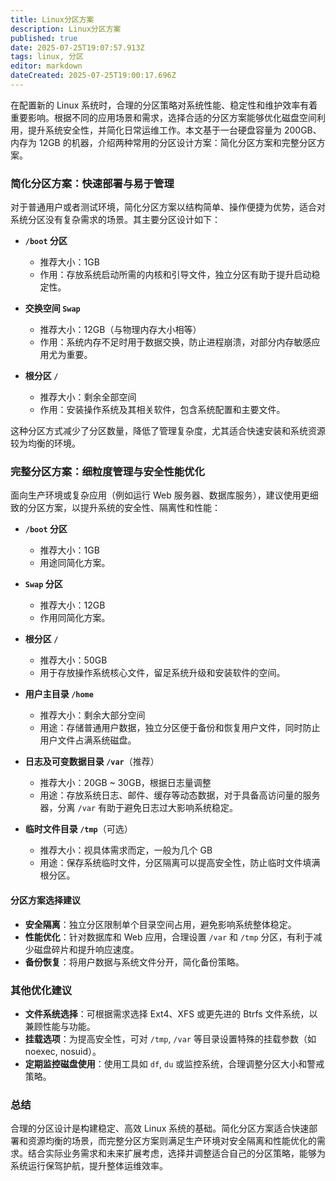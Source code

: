 ```yaml
---
title: Linux分区方案
description: Linux分区方案
published: true
date: 2025-07-25T19:07:57.913Z
tags: linux, 分区
editor: markdown
dateCreated: 2025-07-25T19:00:17.696Z
---
```


在配置新的 Linux 系统时，合理的分区策略对系统性能、稳定性和维护效率有着重要影响。根据不同的应用场景和需求，选择合适的分区方案能够优化磁盘空间利用，提升系统安全性，并简化日常运维工作。本文基于一台硬盘容量为 200GB、内存为 12GB 的机器，介绍两种常用的分区设计方案：简化分区方案和完整分区方案。

<!-- more -->

### 简化分区方案：快速部署与易于管理

对于普通用户或者测试环境，简化分区方案以结构简单、操作便捷为优势，适合对系统分区没有复杂需求的场景。其主要分区设计如下：

- **`/boot` 分区**

    - 推荐大小：1GB
    - 作用：存放系统启动所需的内核和引导文件，独立分区有助于提升启动稳定性。

- **交换空间 `Swap`**

    - 推荐大小：12GB（与物理内存大小相等）
    - 作用：系统内存不足时用于数据交换，防止进程崩溃，对部分内存敏感应用尤为重要。

- **根分区 `/`**

    - 推荐大小：剩余全部空间
    - 作用：安装操作系统及其相关软件，包含系统配置和主要文件。

这种分区方式减少了分区数量，降低了管理复杂度，尤其适合快速安装和系统资源较为均衡的环境。

### 完整分区方案：细粒度管理与安全性能优化

面向生产环境或复杂应用（例如运行 Web 服务器、数据库服务），建议使用更细致的分区方案，以提升系统的安全性、隔离性和性能：

- **`/boot` 分区**

    - 推荐大小：1GB
    - 用途同简化方案。

- **`Swap` 分区**

    - 推荐大小：12GB
    - 作用同简化方案。

- **根分区 `/`**

    - 推荐大小：50GB
    - 用于存放操作系统核心文件，留足系统升级和安装软件的空间。

- **用户主目录 `/home`**

    - 推荐大小：剩余大部分空间
    - 用途：存储普通用户数据，独立分区便于备份和恢复用户文件，同时防止用户文件占满系统磁盘。

- **日志及可变数据目录 `/var`**（推荐）

    - 推荐大小：20GB ~ 30GB，根据日志量调整
    - 用途：存放系统日志、邮件、缓存等动态数据，对于具备高访问量的服务器，分离 `/var` 有助于避免日志过大影响系统稳定。

- **临时文件目录 `/tmp`**（可选）

    - 推荐大小：视具体需求而定，一般为几个 GB
    - 用途：保存系统临时文件，分区隔离可以提高安全性，防止临时文件填满根分区。

#### 分区方案选择建议

- **安全隔离**：独立分区限制单个目录空间占用，避免影响系统整体稳定。
- **性能优化**：针对数据库和 Web 应用，合理设置 `/var` 和 `/tmp` 分区，有利于减少磁盘碎片和提升响应速度。
- **备份恢复**：将用户数据与系统文件分开，简化备份策略。

### 其他优化建议

- **文件系统选择**：可根据需求选择 Ext4、XFS 或更先进的 Btrfs 文件系统，以兼顾性能与功能。
- **挂载选项**：为提高安全性，可对 `/tmp`, `/var` 等目录设置特殊的挂载参数（如 noexec, nosuid）。
- **定期监控磁盘使用**：使用工具如 `df`, `du` 或监控系统，合理调整分区大小和警戒策略。

### 总结

合理的分区设计是构建稳定、高效 Linux 系统的基础。简化分区方案适合快速部署和资源均衡的场景，而完整分区方案则满足生产环境对安全隔离和性能优化的需求。结合实际业务需求和未来扩展考虑，选择并调整适合自己的分区策略，能够为系统运行保驾护航，提升整体运维效率。
